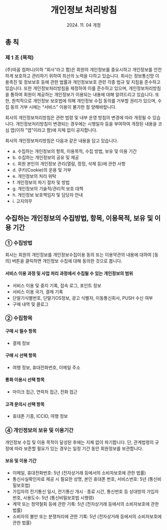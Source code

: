 # <center> 개인정보 처리방침</center>

<center>2024. 11. 04 개정</center>

## 총 칙

### 제 1 조 (목적)

(주)따꼼 컴퍼니(이하 “회사”라고 함)은 회원의 개인정보를 중요시하고 개인정보를 안전하게 보호하고 관리하기 위하여 최선의 노력을 다하고 있습니다. 회사는 정보통신망 이용촉진 및 정보보호 등에 관한 법률과 개인정보보호 관련 각종 법규 및 지침을 준수하고 있습니다. 또한 개인정보처리방침을 제정하여 이를 준수하고 있으며, 개인정보처리방침을 통하여 회원이 제공하는 개인정보가 이용되는 내용에 대해 알려드리고 있습니다. 또한, 원칙적으로 개인정보 보호법에 의해 개인정보 수집 동의를 거부할 권리가 있으며, 수집 동의 거부 시에는 “서비스” 이용이 불가한 점 양해바랍니다.

회사의 개인정보처리방침은 관련 법령 및 내부 운영 방침의 변경에 따라 개정될 수 있습니다. 개인정보처리방침이 변경되는 경우에는 시행일자 등을 부여하여 개정된 내용을 코심 앱(이하 "앱"이라고 함)에 지체 없이 공지합니다.

회사의 개인정보처리방침은 다음과 같은 내용을 담고 있습니다.

- a. 수집하는 개인정보의 항목, 이용목적, 수집 방법, 보유 및 이용 기간
- b. 수집하는 개인정보의 공유 및 제공
- c. 회원 본인의 개인정보 관리(열람, 정정, 삭제 등)에 관한 사항
- d. 쿠키(Cookie)의 운용 및 거부
- e. 개인정보의 처리 위탁
- f. 개인정보의 파기 절차 및 방법
- g. 개인정보의 기술적/관리적 보호 대책
- h. 개인정보 보호책임자 및 담당자 안내
- i. 고지의무

## 수집하는 개인정보의 수집방법, 항목, 이용목적, 보유 및 이용 기간

### ① 수집방법

회사는 회원의 개인정보를 개인정보수집이용 동의 또는 이용약관의 내용에 대하여 [동의] 버튼을 클릭하면 개인정보 수집에 대해 동의한 것으로 봅니다.

#### 서비스 이용 과정 및 사업 처리 과정에서 수집될 수 있는 개인정보의 범위

- 서비스 이용 및 중지 기록, 접속 로그, 포인트 정보
- 서비스 이용 국가, 결제 기록
- 단말기식별번호, 단말기OS정보, 광고 식별자, 이동통신회사, PUSH 수신 여부
- 구매 내역 및 콜로그

### ② 수집항목

#### 구매 시 필수 항목

- 결제 정보

#### 구매 시 선택 항목

- 여행 정보, 휴대전화번호, 이메일 주소

#### 통화 이용시 선택 항목

- 마이크 접근, 연락처 접근, 전화 접근

#### 고객 문의시 선택 항목

- 휴대폰 기종, ICCID, 여행 정보

### ④ 개인정보의 보유 및 이용기간

개인정보 수집 및 이용 목적이 달성된 후에는 지체 없이 파기합니다. 단, 관계법령의 규정에 따라 보존할 필요가 있는 경우는 일정 기간 동안 회원정보를 보관합니다.

#### 보유 및 이용 기간

- 이메일, 휴대전화번호: 5년 (전자상거래 등에서의 소비자보호에 관한 법률)
- 통신사실확인자료 제공 시 필요한 성명, 본인 휴대폰 번호, 서비스번호: 5년 (통신비밀보호법)
- 가입자의 전기통신 일시, 전기통신 개시ㆍ종료 시간, 통신번호 등 상대방의 가입자번호, 사용도수: 5년 (통신비밀보호법 시행령)
- 계약 또는 청약철회 등에 관한 기록: 5년 (전자상거래 등에서의 소비자보호에 관한 법률)
- 소비자의 불만 또는 분쟁처리에 관한 기록: 5년 (전자상거래 등에서의 소비자보호에 관한 법률)
